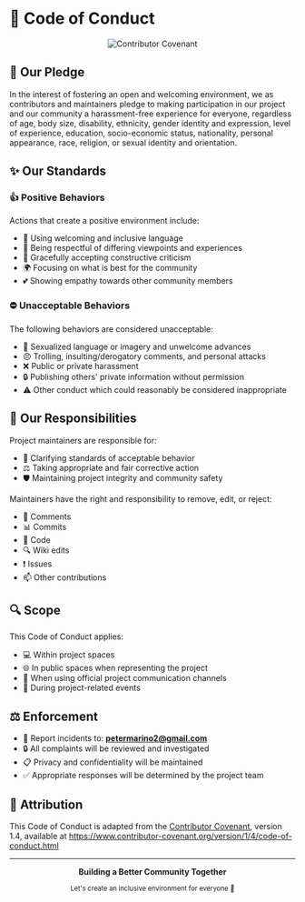 # 🤝 Code of Conduct

<div align="center">
  <p>
    <img src="https://img.shields.io/badge/Contributor%20Covenant-2.1-4baaaa.svg?style=for-the-badge" alt="Contributor Covenant"/>
  </p>
</div>

## 🌟 Our Pledge

In the interest of fostering an open and welcoming environment, we as contributors and maintainers pledge to making participation in our project and our community a harassment-free experience for everyone, regardless of age, body size, disability, ethnicity, gender identity and expression, level of experience, education, socio-economic status, nationality, personal appearance, race, religion, or sexual identity and orientation.

## ✨ Our Standards

### 👍 Positive Behaviors

Actions that create a positive environment include:

- 💬 Using welcoming and inclusive language
- 🔄 Being respectful of differing viewpoints and experiences
- 🎯 Gracefully accepting constructive criticism
- 🌍 Focusing on what is best for the community
- 💕 Showing empathy towards other community members

### ⛔ Unacceptable Behaviors

The following behaviors are considered unacceptable:

- 🚫 Sexualized language or imagery and unwelcome advances
- 😠 Trolling, insulting/derogatory comments, and personal attacks
- ❌ Public or private harassment
- 🔒 Publishing others' private information without permission
- ⚠️ Other conduct which could reasonably be considered inappropriate

## 👮 Our Responsibilities

Project maintainers are responsible for:

- 📝 Clarifying standards of acceptable behavior
- ⚖️ Taking appropriate and fair corrective action
- 🛡️ Maintaining project integrity and community safety

Maintainers have the right and responsibility to remove, edit, or reject:
- 💬 Comments
- 📊 Commits
- 📝 Code
- 🔍 Wiki edits
- ❗ Issues
- 📫 Other contributions

## 🔍 Scope

This Code of Conduct applies:
- 💻 Within project spaces
- 🌐 In public spaces when representing the project
- 📧 When using official project communication channels
- 🎯 During project-related events

## ⚖️ Enforcement

- 📧 Report incidents to: **petermarino2@gmail.com**
- 🔒 All complaints will be reviewed and investigated
- 📋 Privacy and confidentiality will be maintained
- ✅ Appropriate responses will be determined by the project team

## 📜 Attribution

This Code of Conduct is adapted from the [Contributor Covenant][homepage], version 1.4,
available at https://www.contributor-covenant.org/version/1/4/code-of-conduct.html

[homepage]: https://www.contributor-covenant.org

---

<div align="center">
  <p>
    <strong>Building a Better Community Together</strong>
  </p>
  <sub>Let's create an inclusive environment for everyone 🌈</sub>
</div>
